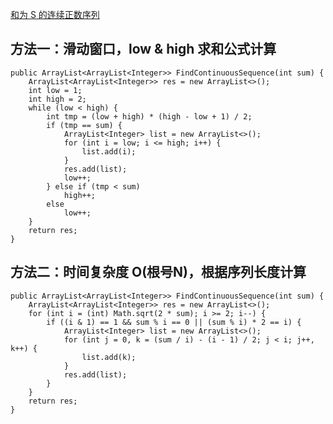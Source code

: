 [和为 S 的连续正数序列](https://www.nowcoder.com/practice/c451a3fd84b64cb19485dad758a55ebe?tpId=13&tqId=11194&tPage=1&rp=1&ru=/ta/coding-interviews&qru=/ta/coding-interviews/question-ranking&from=cyc_github)

## 方法一：滑动窗口，low & high 求和公式计算

    public ArrayList<ArrayList<Integer>> FindContinuousSequence(int sum) {
        ArrayList<ArrayList<Integer>> res = new ArrayList<>();
        int low = 1;
        int high = 2;
        while (low < high) {
            int tmp = (low + high) * (high - low + 1) / 2;
            if (tmp == sum) {
                ArrayList<Integer> list = new ArrayList<>();
                for (int i = low; i <= high; i++) {
                    list.add(i);
                }
                res.add(list);
                low++;
            } else if (tmp < sum)
                high++;
            else
                low++;
        }
        return res;
    }

## 方法二：时间复杂度 O(根号N)，根据序列长度计算

    public ArrayList<ArrayList<Integer>> FindContinuousSequence(int sum) {
        ArrayList<ArrayList<Integer>> res = new ArrayList<>();
        for (int i = (int) Math.sqrt(2 * sum); i >= 2; i--) {
            if ((i & 1) == 1 && sum % i == 0 || (sum % i) * 2 == i) {
                ArrayList<Integer> list = new ArrayList<>();
                for (int j = 0, k = (sum / i) - (i - 1) / 2; j < i; j++, k++) {
                    list.add(k);
                }
                res.add(list);
            }
        }
        return res;
    }